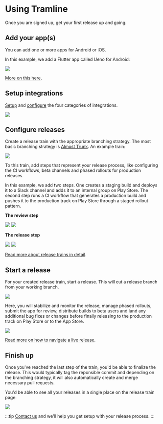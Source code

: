 ---
---

# Using Tramline

Once you are signed up, get your first release up and going.

## Add your app(s)

You can add one or more apps for Android or iOS.

In this example, we add a Flutter app called Ueno for Android:

![](/img/create-new-app.png)

[More on this here](app).

## Setup integrations

[Setup](/integrations) and [configure](app-configuration) the four categories of integrations.

![](/img/add-integrations-new-app.png)

## Configure releases

Create a release train with the appropriate branching strategy. The most basic branching strategy is [Almost Trunk](/branching-strategies). An example train:

![](/img/sample-train.png)

To this train, add steps that represent your release process, like configuring the CI workflows, beta channels and phased rollouts for production releases.

In this example, we add two steps. One creates a staging build and deploys it to a Slack channel and adds it to an internal group on Play Store. The second step runs a CI workflow that generates a production build and pushes it to the production track on Play Store through a staged rollout pattern.

**The review step**

![](/img/review-step-short.png)
![](/img/staging-distributions.png)

**The release step**

![](/img/release-step-short.png)
![](/img/prod-distributions.png)

[Read more about release trains in detail](release-trains).

## Start a release

For your created release train, start a release. This will cut a release branch from your working branch.

![](/img/start-release.png)

Here, you will stabilize and monitor the release, manage phased rollouts, submit the app for review, distribute builds to beta users and land any additional bug fixes or changes before finally releasing to the production track on Play Store or to the App Store.

![](/img/live-release.png)

[Read more on how to navigate a live release](live-release).

## Finish up

Once you've reached the last step of the train, you'd be able to finalize the release. This would typically tag the reponsible commit and depending on the branching strategy, it will also automatically create and merge necessary pull requests.

You'd be able to see all your releases in a single place on the release train page:

![](/img/previous-release.png)

:::tip
[Contact us](mailto:hello@tramline.app?subject=%5Bvia%20docs%5D) and we'll help you get setup with your release process.
:::

